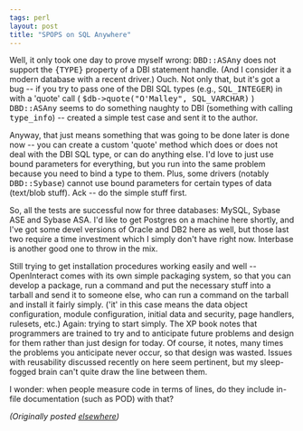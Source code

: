 ```yaml
---
tags: perl
layout: post
title: "SPOPS on SQL Anywhere"
---
```




<p>Well, it only took one day to prove myself wrong:
<tt>DBD::ASAny</tt> does not support the <tt>{TYPE}</tt> property of a DBI
statement handle. (And I consider it a modern database with
a recent driver.) Ouch. Not only that, but it's got a bug --
if you try to pass one of the DBI SQL types (e.g.,
<tt>SQL_INTEGER</tt>) in with a 'quote' call (
<tt>$db-&gt;quote("O'Malley",&nbsp;SQL_VARCHAR)</tt> )
<tt>DBD::ASAny</tt> seems to do something naughty to DBI (something
with calling <tt>type_info</tt>) -- created a simple test
case
and sent it to the author.

<p>Anyway, that just means something that was going to be
done later is done now -- you can create a custom 'quote'
method which does or does not deal with the DBI SQL type, or
can do anything else. I'd love to just use bound parameters
for everything, but you run into the same problem because
you need to bind a type to them. Plus, some drivers (notably
<tt>DBD::Sybase</tt>) cannot use bound parameters for certain types
of data (text/blob stuff). Ack -- do the simple stuff first.

<p>So, all the tests are successful now for three databases:
MySQL, Sybase ASE and Sybase ASA. I'd like to get Postgres
on a machine here shortly, and I've got some devel versions
of Oracle and DB2 here as well, but those last two require a
time investment which I simply don't have right now.
Interbase is another good one to throw in the mix.

<p>Still trying to get installation procedures working
easily and well -- OpenInteract comes with its own simple
packaging system, so that you can develop a package, run a
command and put the necessary stuff into a tarball and send
it to someone else, who can run a command on the tarball and
install it fairly simply. ('it' in this case means the data
object configuration, module configuration, initial data and
security, page handlers, rulesets, etc.) Again: trying to
start simply. The XP book notes that programmers are trained
to try and to anticipate future problems and design for them
rather than just design for today. Of course, it notes, many
times the problems you anticipate never occur, so that
design was wasted. Issues with reusability discussed
recently on here seem pertinent, but my sleep-fogged brain
can't quite draw the line between them. 

<p>I wonder: when people measure code in terms of lines, do
they include in-file documentation (such as POD) with that?

<p><em>(Originally posted <a href="http://www.advogato.org/person/cwinters/diary.html?start=21">elsewhere</a>)</em></p>


